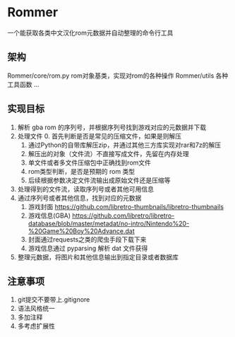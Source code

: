 # Rommer 

一个能获取各类中文汉化rom元数据并自动整理的命令行工具

## 架构

Rommer/core/rom.py rom对象基类，实现对rom的各种操作
Rommer/utils 各种工具函数
...

## 实现目标

1. 解析 gba rom 的序列号，并根据序列号找到游戏对应的元数据并下载
2. 处理文件
    0. 首先判断是否是常见的压缩文件，如果是则解压
    1. 通过Python的自带库解压zip，并通过其他三方库实现对rar和7z的解压
    2. 解压出的对象（文件流）不直接写成文件，先留在内存处理
    3. 单文件或者多文件压缩包中正确找到rom文件
    4. rom类型判断，是否是预期的 rom 类型
    5. 后续根据参数决定文件流输出成原始文件还是压缩等
3. 处理得到的文件流，读取序列号或者其他可用信息
4. 通过序列号或者其他信息，找到对应的元数据
    1. 游戏封面 https://github.com/libretro-thumbnails/libretro-thumbnails
    2. 游戏信息(GBA) https://github.com/libretro/libretro-database/blob/master/metadat/no-intro/Nintendo%20-%20Game%20Boy%20Advance.dat
    3. 封面通过requests之类的爬虫手段下载下来
    4. 游戏信息通过 pyparsing 解析 dat 文件获得
5. 整理元数据，将图片和其他信息输出到指定目录或者数据库

## 注意事项
1. git提交不要带上.gitignore
2. 语法风格统一
3. 多加注释
4. 多考虑扩展性
